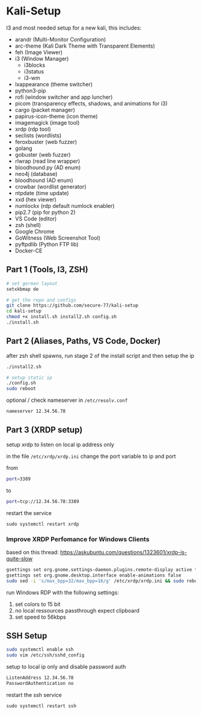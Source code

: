 # Kali-Setup

I3 and most needed setup for a new kali, this includes:

- arandr (Multi-Monitor Configuration)
- arc-theme (Kali Dark Theme with Transparent Elements)
- feh (Image Viewer)
- i3 (Window Manager) 
    - i3blocks 
    - i3status 
    - i3-wm 
- lxappearance (theme switcher)
- python3-pip 
- rofi (window switcher and app luncher)
- picom (transparency effects, shadows, and animations for i3)
- cargo (packet manager)
- papirus-icon-theme (icon theme)
- imagemagick (image tool)
- xrdp (rdp tool)
- seclists (wordlists)
- feroxbuster (web fuzzer)
- golang 
- gobuster (web fuzzer)
- rlwrap (read line wrapper)
- bloodhound.py (AD enum)
- neo4j  (database)
- bloodhound (AD enum)
- crowbar (wordlist generator)
- ntpdate (time update)
- xxd (hex viewer)
- numlockx (rdp default numlock enabler)
- pip2.7 (pip for python 2)
- VS Code (editor)
- zsh (shell)
- Google Chrome
- GoWitness (Web Screenshot Tool)
- pyftpdlib (Python FTP lib)
- Docker-CE



## Part 1 (Tools, I3, ZSH)

```bash
# set german layout
setxkbmap de

# get the repo and configs
git clone https://github.com/secure-77/kali-setup
cd kali-setup
chmod +x install.sh install2.sh config.sh
./install.sh
```

## Part 2 (Aliases, Paths, VS Code, Docker)

after zsh shell spawns, run stage 2 of the install script and then setup the ip

```bash
./install2.sh

# setup static ip 
./config.sh
sudo reboot
```

optional / check nameserver in `/etc/resolv.conf` 

```bash
nameserver 12.34.56.78
```

## Part 3 (XRDP setup)

setup xrdp to listen on local ip address only

in the file `/etc/xrdp/xrdp.ini` change the port variable to ip and port

from

```bash
port=3389
```
to

```bash
port=tcp://12.34.56.78:3389
```

restart the service

`sudo systemctl restart xrdp`

### Improve XRDP Perfomance for Windows Clients

based on this thread: https://askubuntu.com/questions/1323601/xrdp-is-quite-slow

```bash
gsettings set org.gnome.settings-daemon.plugins.remote-display active false
gsettings set org.gnome.desktop.interface enable-animations false
sudo sed -i 's/max_bpp=32/max_bpp=16/g' /etc/xrdp/xrdp.ini && sudo reboot
```

run Windows RDP with the following settings:

1. set colors to 15 bit
2. no local ressources passthrough expect clipboard
3. set speed to 56kbps


## SSH Setup

```bash
sudo systemctl enable ssh 
sudo vim /etc/ssh/sshd_config
```

setup to local ip only and disable password auth

```bash
ListenAddress 12.34.56.78
PasswordAuthentication no
```

restart the ssh service 

`sudo systemctl restart ssh`



